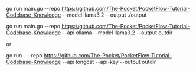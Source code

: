
go run main.go --repo https://github.com/The-Pocket/PocketFlow-Tutorial-Codebase-Knowledge --model llama3.2 --output ./output

go run main.go --repo https://github.com/The-Pocket/PocketFlow-Tutorial-Codebase-Knowledge --api ollama --model llama3.2 --output outdir

or

go run . --repo https://github.com/The-Pocket/PocketFlow-Tutorial-Codebase-Knowledge --api longcat --api-key <api-key> --output outdir